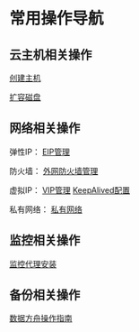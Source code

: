 

# 常用操作导航

## 云主机相关操作

[创建主机](/compute/uhost/guide/common#创建主机)

[扩容磁盘](/compute/uhost/guide/disk#扩容磁盘)

## 网络相关操作

弹性IP： [EIP管理](/network/unet/eip)

防火墙： [外网防火墙管理](/network/firewall/index)

虚拟IP： [VIP管理](/network/vip/index)
[KeepAlived配置](/compute/uhost/public/keepalived)

私有网络： [私有网络](/network/vpc/index)

## 监控相关操作

[监控代理安装](/management_monitor/umon/agent)

## 备份相关操作

[数据方舟操作指南](/storage_cdn/uda/common)
